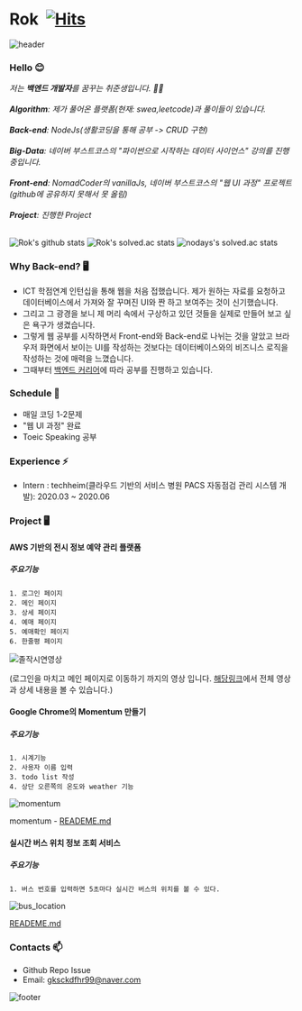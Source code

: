 # Rok&nbsp; [![Hits](https://hits.seeyoufarm.com/api/count/incr/badge.svg?url=https%3A%2F%2Fgithub.com%2FAltudy%2Fchang-rok&count_bg=%2379C83D&title_bg=%23555555&icon=&icon_color=%23E7E7E7&title=hits&edge_flat=false)](https://hits.seeyoufarm.com) 

![header](https://capsule-render.vercel.app/api?type=wave&color=gradient&height=300&section=header&text=Rok's%20Github&fontSize=40)

### Hello 😊

<div>
  <em>
    저는 <b>백엔드 개발자</b>를 꿈꾸는 취준생입니다.  👨‍💻 <br>
    <br>
    <b>Algorithm</b>: 제가 풀어온 플랫폼(현재: swea,leetcode)과 풀이들이 있습니다.<br>
    <br>
    <b>Back-end</b>: NodeJs(생활코딩을 통해 공부 -> CRUD 구현)<br>
    <br>
    <b>Big-Data</b>: 네이버 부스트코스의 "파이썬으로 시작하는 데이터 사이언스" 강의를 진행중입니다.<br>
    <br>
    <b>Front-end</b>: NomadCoder의 vanillaJs, 네이버 부스트코스의 "웹 UI 과정" 프로젝트(github에 공유하지 못해서 못 올림)<br>
    <br>
    <b>Project</b>: 진행한 Project</br>
    <br>
  </em>
</div>

![Rok's github stats](https://github-readme-stats.vercel.app/api?username=gksckdfhr98&show_icons=true)
![Rok's solved.ac stats](https://github-readme-solvedac.hyp3rflow.vercel.app/api/?handle=gksckdfhr99)
![nodays's solved.ac stats](https://github-readme-solvedac.hyp3rflow.vercel.app/api/?handle=nodays)

### Why Back-end? 🖥

* ICT 학점연계 인턴십을 통해 웹을 처음 접했습니다. 제가 원하는 자료를 요청하고 데이터베이스에서 가져와 잘 꾸며진 UI와 짠 하고 보여주는 것이 신기했습니다.
* 그리고 그 광경을 보니 제 머리 속에서 구상하고 있던 것들을 실제로 만들어 보고 싶은 욕구가 생겼습니다.
* 그렇게 웹 공부를 시작하면서 Front-end와 Back-end로 나뉘는 것을 알았고 브라우저 화면에서 보이는 UI를 작성하는 것보다는 데이터베이스와의 비즈니스 로직을 작성하는 것에
  매력을 느꼈습니다.
* 그때부터 [백엔드 커리어](https://github.com/devJang/developer-roadmap)에 따라 공부를 진행하고 있습니다.

### Schedule 📓

* 매일 코딩 1-2문제
* "웹 UI 과정" 완료
* Toeic Speaking 공부

### Experience ⚡

* Intern : techheim(클라우드 기반의 서비스 병원 PACS 자동점검 관리 시스템 개발): 2020.03 ~ 2020.06

### Project 🖥

#### AWS 기반의 전시 정보 예약 관리 플랫폼

   ##### 주요기능

    1. 로그인 페이지
    2. 메인 페이지
    3. 상세 페이지
    4. 예매 페이지
    5. 예매확인 페이지
    6. 한줄평 페이지

![졸작시연영상](https://user-images.githubusercontent.com/56072258/104018767-bb8ba900-51fd-11eb-922a-fbd13547a070.gif)

(로그인을 마치고 메인 페이지로 이동하기 까지의 영상 입니다. [해당링크](https://github.com/Altudy/chang-rok/tree/master/Project/pjt_reservation)에서 
전체 영상과 상세 내용을 볼 수 있습니다.)

#### Google Chrome의 Momentum 만들기

  ##### 주요기능
  
    1. 시계기능
    2. 사용자 이름 입력
    3. todo list 작성
    4. 상단 오른쪽의 온도와 weather 기능
    
![momentum](https://user-images.githubusercontent.com/56072258/104020975-59cd3e00-5201-11eb-9bac-6a6deaf54ab7.gif)

momentum - [READEME.md](https://github.com/Altudy/chang-rok/tree/master/Project/pjt_vanillaJS_chrome_app)

#### 실시간 버스 위치 정보 조회 서비스

  ##### 주요기능
  
    1. 버스 번호를 입력하면 5초마다 실시간 버스의 위치를 볼 수 있다.
    
![bus_location](https://user-images.githubusercontent.com/56072258/105633001-8936a880-5e99-11eb-9dc1-b0f9aa1d0fcd.gif)

[READEME.md](https://github.com/Altudy/chang-rok/tree/master/Project/pjt_bus_pos)

### Contacts 📫

* Github Repo Issue
* Email: gksckdfhr99@naver.com

  
![footer](https://capsule-render.vercel.app/api?type=wave&color=gradient&height=150&section=footer)
